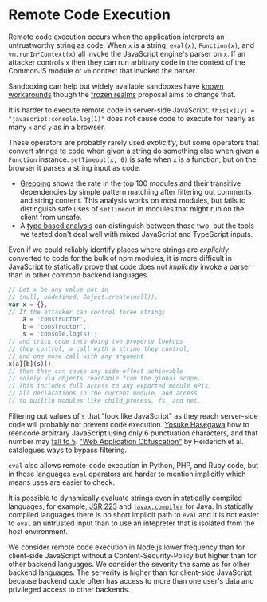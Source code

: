 # Remote Code Execution

Remote code execution occurs when the application interprets an
untrustworthy string as code.  When `x` is a string, `eval(x)`,
`Function(x)`, and `vm.runIn*Context(x)` all invoke the JavaScript
engine's parser on `x`.  If an attacker controls `x` then they can run
arbitrary code in the context of the CommonJS module or `vm` context
that invoked the parser.

Sandboxing can help but widely available sandboxes have
[known workarounds][denicola-vm-run] though the [frozen realms][]
proposal aims to change that.

It is harder to execute remote code in server-side JavaScript.
`this[x][y] = "javascript:console.log(1)"` does not cause code to
execute for nearly as many `x` and `y` as in a browser.

These operators are probably rarely used *explicitly*, but some
operators that convert strings to code when given a string do
something else when given a `Function` instance.  `setTimeout(x, 0)`
is safe when `x` is a function, but on the browser it parses a string
input as code.

*  [Grepping](../appendix/experiments.md#grep-problems) shows the rate
   in the top 100 modules and their transitive dependencies by simple
   pattern matching after filtering out comments and string content.
   This analysis works on most modules, but fails to distinguish
   safe uses of `setTimeout` in modules that might run on
   the client from unsafe.
*  A [type based analysis](../appendix/experiments.md#jsconf) can
   distinguish between those two, but the tools we tested don't
   deal well with mixed JavaScript and TypeScript inputs.

Even if we could reliably identify places where strings are
*explicitly* converted to code for the bulk of npm modules,
it is more difficult in JavaScript to statically prove that
code does not *implicitly* invoke a parser than in other
common backend languages.

```js
// Let x be any value not in
// (null, undefined, Object.create(null)).
var x = {},
// If the attacker can control three strings
    a = 'constructor',
    b = 'constructor',
    s = 'console.log(s)';
// and trick code into doing two property lookups
// they control, a call with a string they control,
// and one more call with any argument
x[a][b](s)();
// then they can cause any side-effect achievable
// solely via objects reachable from the global scope.
// This includes full access to any exported module APIs,
// all declarations in the current module, and access
// to builtin modules like child_process, fs, and net.
```

Filtering out values of `s` that "look like JavaScript" as they reach
server-side code will probably not prevent code execution.
[Yosuke Hasegawa][Yosuke] how to reencode arbitrary JavaScript using
only 6 punctuation characters, and that number may
[fall to 5][Masato].  ["Web Application Obfuscation"][obfusc] by
Heiderich et al. catalogues ways to bypass filtering.

`eval` also allows remote-code execution in Python, PHP, and
Ruby code, but in those languages `eval` operators are harder to
mention implicitly which means uses are easier to check.

It is possible to dynamically evaluate strings even in statically
compiled languages, for example, [JSR 223][] and
[`javax.compiler`][dynjava] for Java.  In statically compiled
languages there is no short implicit path to `eval` and it is not
easier to `eval` an untrusted input than to use an intepreter that is
isolated from the host environment.

We consider remote code execution in Node.js lower frequency than for
client-side JavaScript without a Content-Security-Policy but higher
than for other backend languages.  We consider the severity the same
as for other backend languages.  The serverity is higher than for
client-side JavaScript because backend code often has access to more
than one user's data and privileged access to other backends.

[denicola-vm-run]: https://gist.github.com/domenic/d15dfd8f06ae5d1109b0
[frozen realms]: https://github.com/tc39/proposal-frozen-realms
[Yosuke]: https://news.ycombinator.com/item?id=4370098
[Masato]: https://syllab.fr/projets/experiments/xcharsjs/5chars.pipeline.html
[obfusc]: https://www.amazon.com/Web-Application-Obfuscation-Evasion-Filters/dp/1597496049
[JSR 223]: https://docs.oracle.com/javase/8/docs/technotes/guides/scripting/prog_guide/api.html
[dynjava]: https://www.ibm.com/developerworks/library/j-jcomp/index.html
